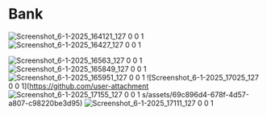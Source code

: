 # Bank
![Screenshot_6-1-2025_164121_127 0 0 1](https://github.com/user-attachments/assets/aa948d52-a523-4a7a-aee7-ce4ae0fbc9ee)
![Screenshot_6-1-2025_16427_127 0 0 1](https://github.com/user-attachments/assets/9e6d7b29-ae15-4465-8e86-bea5c59ee6b5)



![Screenshot_6-1-2025_16563_127 0 0 1](https://github.com/user-attachments/assets/54466c07-06a7-4355-ab30-5eefe850e090)
![Screenshot_6-1-2025_165849_127 0 0 1](https://github.com/user-attachments/assets/f256f063-087e-421b-afd4-59927b8e4044)
![Screenshot_6-1-2025_165951_127 0 0 1](https://github.com/user-attachments/assets/0ad087ea-e98e-4154-ae7e-68efaba1e6c1)
![Screenshot_6-1-2025_17025_127 0 0 1](https://github.com/user-attachment
![Screenshot_6-1-2025_17155_127 0 0 1](https://github.com/user-attachments/assets/5dc6a3d1-1995-484d-bce4-d8f20b75fbcb)
s/assets/69c896d4-678f-4d57-a807-c98220be3d95)
![Screenshot_6-1-2025_17111_127 0 0 1](https://github.com/user-attachments/assets/54216d00-d217-46c1-8e99-72d3c29f2de7)
